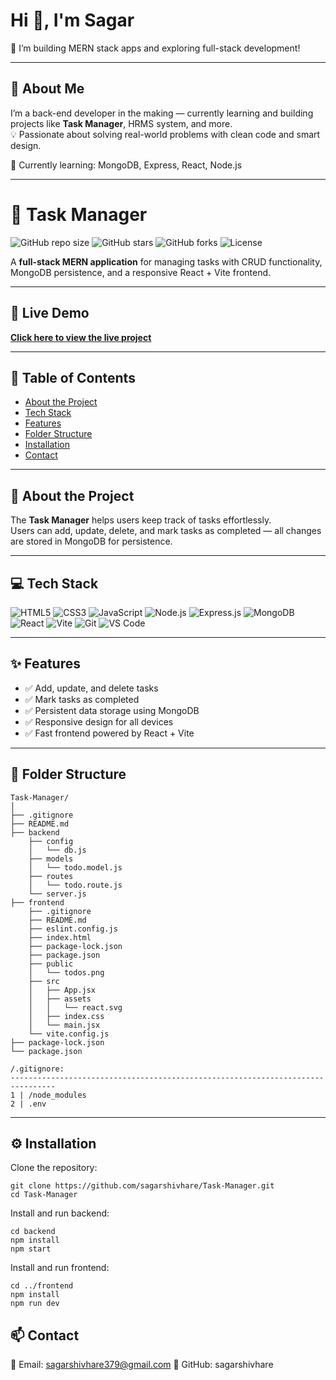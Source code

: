 # Hi 👋, I'm Sagar  
🚀 I’m building MERN stack apps and exploring full-stack development!

---

## 🚀 About Me
I’m a back-end developer in the making — currently learning and building projects like **Task Manager**, HRMS system, and more.  
💡 Passionate about solving real-world problems with clean code and smart design.

🧠 Currently learning: MongoDB, Express, React, Node.js    

---

# 📝 Task Manager

![GitHub repo size](https://img.shields.io/github/repo-size/sagarshivhare/Task-Manager)
![GitHub stars](https://img.shields.io/github/stars/sagarshivhare/Task-Manager?style=social)
![GitHub forks](https://img.shields.io/github/forks/sagarshivhare/Task-Manager?style=social)
![License](https://img.shields.io/badge/license-MIT-blue)

A **full-stack MERN application** for managing tasks with CRUD functionality, MongoDB persistence, and a responsive React + Vite frontend.

---

## 🚀 Live Demo
[**Click here to view the live project**](https://task-manager-5l7h.onrender.com)

---

## 📑 Table of Contents
- [About the Project](#-about-the-project)
- [Tech Stack](#-tech-stack)
- [Features](#-features)
- [Folder Structure](#-folder-structure)
- [Installation](#-installation)
- [Contact](#-contact)

---

## 🚀 About the Project
The **Task Manager** helps users keep track of tasks effortlessly.  
Users can add, update, delete, and mark tasks as completed — all changes are stored in MongoDB for persistence.

---

## 💻 Tech Stack
![HTML5](https://img.shields.io/badge/HTML5-orange?logo=html5&logoColor=white)
![CSS3](https://img.shields.io/badge/CSS3-blue?logo=css3&logoColor=white)
![JavaScript](https://img.shields.io/badge/JavaScript-yellow?logo=javascript&logoColor=black)
![Node.js](https://img.shields.io/badge/Node.js-green?logo=node.js&logoColor=white)
![Express.js](https://img.shields.io/badge/Express.js-black?logo=express&logoColor=white)
![MongoDB](https://img.shields.io/badge/MongoDB-darkgreen?logo=mongodb&logoColor=white)
![React](https://img.shields.io/badge/React-blue?logo=react&logoColor=white)
![Vite](https://img.shields.io/badge/Vite-purple?logo=vite&logoColor=white)
![Git](https://img.shields.io/badge/Git-orange?logo=git&logoColor=white)
![VS Code](https://img.shields.io/badge/VS%20Code-blue?logo=visualstudiocode&logoColor=white)

---

## ✨ Features
- ✅ Add, update, and delete tasks  
- ✅ Mark tasks as completed  
- ✅ Persistent data storage using MongoDB  
- ✅ Responsive design for all devices  
- ✅ Fast frontend powered by React + Vite

---

## 📂 Folder Structure
```
Task-Manager/
│
├── .gitignore
├── README.md
├── backend
    ├── config
    │   └── db.js
    ├── models
    │   └── todo.model.js
    ├── routes
    │   └── todo.route.js
    └── server.js
├── frontend
    ├── .gitignore
    ├── README.md
    ├── eslint.config.js
    ├── index.html
    ├── package-lock.json
    ├── package.json
    ├── public
    │   └── todos.png
    ├── src
    │   ├── App.jsx
    │   ├── assets
    │   │   └── react.svg
    │   ├── index.css
    │   └── main.jsx
    └── vite.config.js
├── package-lock.json
└── package.json

/.gitignore:
--------------------------------------------------------------------------------
1 | /node_modules
2 | .env

```

---

## ⚙ Installation

Clone the repository:
```
git clone https://github.com/sagarshivhare/Task-Manager.git
cd Task-Manager
```
Install and run backend:
```
cd backend
npm install
npm start
```
Install and run frontend:
```
cd ../frontend
npm install
npm run dev
```

## 📫 Contact
📧 Email: sagarshivhare379@gmail.com
🐙 GitHub: sagarshivhare
